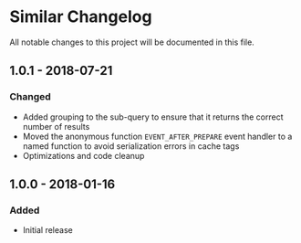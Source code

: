 # Similar Changelog

All notable changes to this project will be documented in this file.

## 1.0.1 - 2018-07-21
### Changed
- Added grouping to the sub-query to ensure that it returns the correct number of results
- Moved the anonymous function `EVENT_AFTER_PREPARE` event handler to a named function to avoid serialization errors in cache tags
- Optimizations and code cleanup

## 1.0.0 - 2018-01-16
### Added
- Initial release
